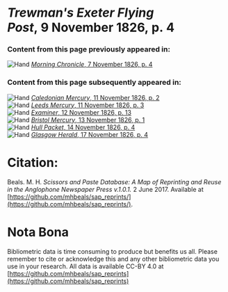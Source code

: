 # *Trewman's Exeter Flying Post*, 9 November 1826, p. 4  
  
### Content from this page previously appeared in:  
![Hand](http://scissorsandpaste.net/wp-content/uploads/2017/06/smallhandpointer.png) [*Morning Chronicle*, 7 November 1826, p. 4](https://mhbeals.github.io/sap_html/Morning-Chronicle/Morning-Chronicle-7-November-1826-p-4)  
  
### Content from this page subsequently appeared in:  
![Hand](http://scissorsandpaste.net/wp-content/uploads/2017/06/smallhandpointer.png) [*Caledonian Mercury*, 11 November 1826, p. 2](https://mhbeals.github.io/sap_html/Caledonian-Mercury/Caledonian-Mercury-11-November-1826-p-2)  
![Hand](http://scissorsandpaste.net/wp-content/uploads/2017/06/smallhandpointer.png) [*Leeds Mercury*, 11 November 1826, p. 3](https://mhbeals.github.io/sap_html/Leeds-Mercury/Leeds-Mercury-11-November-1826-p-3)  
![Hand](http://scissorsandpaste.net/wp-content/uploads/2017/06/smallhandpointer.png) [*Examiner*, 12 November 1826, p. 13](https://mhbeals.github.io/sap_html/Examiner/Examiner-12-November-1826-p-13)  
![Hand](http://scissorsandpaste.net/wp-content/uploads/2017/06/smallhandpointer.png) [*Bristol Mercury*, 13 November 1826, p. 1](https://mhbeals.github.io/sap_html/Bristol-Mercury/Bristol-Mercury-13-November-1826-p-1)  
![Hand](http://scissorsandpaste.net/wp-content/uploads/2017/06/smallhandpointer.png) [*Hull Packet*, 14 November 1826, p. 4](https://mhbeals.github.io/sap_html/Hull-Packet/Hull-Packet-14-November-1826-p-4)  
![Hand](http://scissorsandpaste.net/wp-content/uploads/2017/06/smallhandpointer.png) [*Glasgow Herald*, 17 November 1826, p. 4](https://mhbeals.github.io/sap_html/Glasgow-Herald/Glasgow-Herald-17-November-1826-p-4)  


# Citation: 

Beals. M. H. *Scissors and Paste Database: A Map of Reprinting and Reuse in the Anglophone Newspaper Press v.1.0.1.* 2 June 2017. Available at [https://github.com/mhbeals/sap_reprints/](https://github.com/mhbeals/sap_reprints/). 

# Nota Bona

Bibliometric data is time consuming to produce but benefits us all. Please remember to cite or acknowledge this and any other bibliometric data you use in your research. All data is available CC-BY 4.0 at [https://github.com/mhbeals/sap_reprints](https://github.com/mhbeals/sap_reprints)